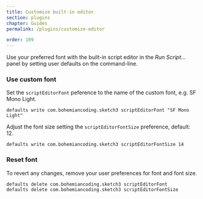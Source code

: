 ```yaml
---
title: Customize built-in editor
section: plugins
chapter: Guides
permalink: /plugins/customize-editor

order: 109
---
```


Use your preferred font with the built-in script editor in the _Run Script…_ panel by setting user defaults on the command-line.

### Use custom font

Set the `scriptEditorFont` peference to the name of the custom font, e.g. SF Mono Light.

```shell
defaults write com.bohemiancoding.sketch3 scriptEditorFont "SF Mono Light"
```

Adjust the font size setting the `scriptEditorFontSize` preference, default: 12.

```shell
defaults write com.bohemiancoding.sketch3 scriptEditorFontSize 14
```

### Reset font

To revert any changes, remove your user preferences for font and font size.

```shell
defaults delete com.bohemiancoding.sketch3 scriptEditorFont
defaults delete com.bohemiancoding.sketch3 scriptEditorFontSize
```
